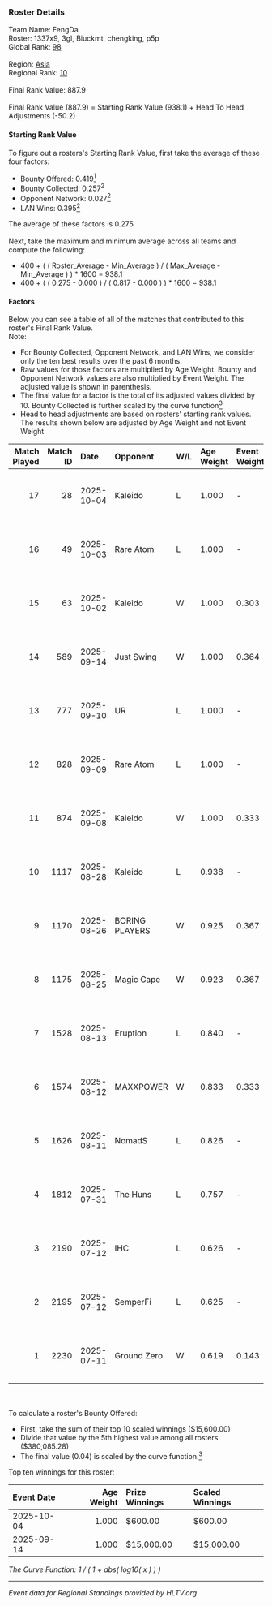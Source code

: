 ### Roster Details<br />
Team Name: FengDa<br />
Roster: 1337x9, 3gl, Biuckmt, chengking, p5p<br />
Global Rank: [98](../../standings_global_2025_10_06.md)<br />
<br />
Region: [Asia]( ../../standings_asia_2025_10_06.md)<br />
Regional Rank: [10]( ../../standings_asia_2025_10_06.md)<br />
<br />
Final Rank Value:  887.9<br />
<br />
Final Rank Value (887.9) = Starting Rank Value (938.1) + Head To Head Adjustments (-50.2)<br />

#### Starting Rank Value<br />
To figure out a rosters's Starting Rank Value, first take the average of these four factors:<br />
- Bounty Offered: 0.419[<sup>1</sup>](#table2)
- Bounty Collected: 0.257[<sup>2</sup>](#table1)
- Opponent Network: 0.027[<sup>2</sup>](#table1)
- LAN Wins: 0.395[<sup>2</sup>](#table1)

The average of these factors is 0.275<br />
<br />
Next, take the maximum and minimum average across all teams and compute the following:<br />
- 400 + ( ( Roster_Average - Min_Average ) / ( Max_Average - Min_Average ) ) * 1600 = 938.1
- 400 + ( ( 0.275 - 0.000 ) / ( 0.817 - 0.000 ) ) * 1600 = 938.1


#### Factors<br />
Below you can see a table of all of the matches that contributed to this roster's Final Rank Value.<br />
Note:<br />

- For Bounty Collected, Opponent Network, and LAN Wins, we consider only the ten best results over the past 6 months.
- Raw values for those factors are multiplied by Age Weight. Bounty and Opponent Network values are also multiplied by Event Weight. The adjusted value is shown in parenthesis.
- The final value for a factor is the total of its adjusted values divided by 10. Bounty Collected is further scaled by the curve function[<sup>3</sup>](#curveFunction)
- Head to head adjustments are based on rosters' starting rank values. The results shown below are adjusted by Age Weight and not Event Weight
<span id="table1"></span><br />


| Match Played | Match ID | Date       | Opponent       | W/L | Age Weight | Event Weight | Bounty Collected | Opponent Network | LAN Wins  | H2H Adj. | Roster                                 |
| -: | -: | :- | :- | :- | :- | :- | :- | :- | :- | -: | :- |
|           17 |       28 | 2025-10-04 | Kaleido        | L   | 1.000      | -            | -                | -                | -         |   -11.54 | 3gl, Biuckmt, chengking, salmon, Trash |
|           16 |       49 | 2025-10-03 | Rare Atom      | L   | 1.000      | -            | -                | -                | -         |    -6.22 | 3gl, Biuckmt, chengking, salmon, Trash |
|           15 |       63 | 2025-10-02 | Kaleido        | W   | 1.000      | 0.303        | 0.015 (0.005)    | 0.283 (0.086)    | 1 (1.000) |    19.97 | 3gl, Biuckmt, chengking, salmon, Trash |
|           14 |      589 | 2025-09-14 | Just Swing     | W   | 1.000      | 0.364        | 0.008 (0.003)    | 0.124 (0.045)    | 1 (1.000) |     9.14 | 1337x9, 3gl, Biuckmt, p5p, salmon      |
|           13 |      777 | 2025-09-10 | UR             | L   | 1.000      | -            | -                | -                | -         |   -22.16 | 1337x9, 3gl, Biuckmt, chengking, p5p   |
|           12 |      828 | 2025-09-09 | Rare Atom      | L   | 1.000      | -            | -                | -                | -         |    -6.42 | 1337x9, 3gl, Biuckmt, chengking, p5p   |
|           11 |      874 | 2025-09-08 | Kaleido        | W   | 1.000      | 0.333        | 0.015 (0.005)    | 0.283 (0.094)    | 0 (0.000) |    21.97 | 1337x9, 3gl, Biuckmt, chengking, p5p   |
|           10 |     1117 | 2025-08-28 | Kaleido        | L   | 0.938      | -            | -                | -                | -         |    -8.42 | 1337x9, 3gl, Biuckmt, chengking, p5p   |
|            9 |     1170 | 2025-08-26 | BORING PLAYERS | W   | 0.925      | 0.367        | 0.000 (0.000)    | 0.076 (0.026)    | 1 (0.925) |     5.27 | 1337x9, 3gl, Biuckmt, chengking, p5p   |
|            8 |     1175 | 2025-08-25 | Magic Cape     | W   | 0.923      | 0.367        | 0.000 (0.000)    | 0.000 (0.000)    | 1 (0.923) |     1.79 | 1337x9, 3gl, Biuckmt, chengking, p5p   |
|            7 |     1528 | 2025-08-13 | Eruption       | L   | 0.840      | -            | -                | -                | -         |   -10.99 | 1337x9, 3gl, Biuckmt, chengking, p5p   |
|            6 |     1574 | 2025-08-12 | MAXXPOWER      | W   | 0.833      | 0.333        | 0.000 (0.000)    | 0.000 (0.000)    | 0 (0.000) |     1.54 | 1337x9, 3gl, Biuckmt, chengking, p5p   |
|            5 |     1626 | 2025-08-11 | NomadS         | L   | 0.826      | -            | -                | -                | -         |   -16.00 | 1337x9, 3gl, Biuckmt, chengking, p5p   |
|            4 |     1812 | 2025-07-31 | The Huns       | L   | 0.757      | -            | -                | -                | -         |    -2.58 | 1337x9, 3gl, Biuckmt, chengking, p5p   |
|            3 |     2190 | 2025-07-12 | IHC            | L   | 0.626      | -            | -                | -                | -         |   -15.51 | 1337x9, 3gl, Biuckmt, chengking, p5p   |
|            2 |     2195 | 2025-07-12 | SemperFi       | L   | 0.625      | -            | -                | -                | -         |   -13.85 | 1337x9, 3gl, Biuckmt, chengking, p5p   |
|            1 |     2230 | 2025-07-11 | Ground Zero    | W   | 0.619      | 0.143        | 0.006 (0.000)    | 0.240 (0.021)    | 0 (0.000) |     3.78 | 1337x9, 3gl, Biuckmt, chengking, p5p   |

<br />
<span id="table2"></span><br />
To calculate a roster's Bounty Offered:<br />

- First, take the sum of their top 10 scaled winnings ($15,600.00)
- Divide that value by the 5th highest value among all rosters ($380,085.28)
- The final value (0.04) is scaled by the curve function.[<sup>3</sup>](#curveFunction)

Top ten winnings for this roster:<br />

| Event Date | Age Weight | Prize Winnings | Scaled Winnings |
| :- | -: | :- | :- |
| 2025-10-04 |      1.000 | $600.00        | $600.00         |
| 2025-09-14 |      1.000 | $15,000.00     | $15,000.00      |


<span id="curveFunction"></span>_The Curve Function: 1 / ( 1 + abs( log10( x ) ) )_<br />

---
_Event data for Regional Standings provided by HLTV.org_<br />

